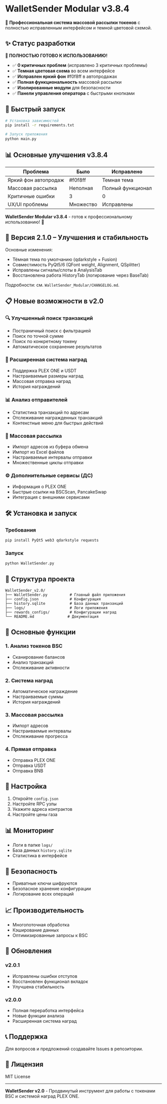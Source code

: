 # WalletSender Modular v3.8.4

🚀 **Профессиональная система массовой рассылки токенов** с полностью исправленным интерфейсом и темной цветовой схемой.

## ✨ Статус разработки

**🎯 ПОЛНОСТЬЮ ГОТОВО К ИСПОЛЬЗОВАНИЮ!**

- ✅ **0 критичных проблем** (исправлено 3 критичных проблемы)  
- ✅ **Темная цветовая схема** во всем интерфейсе
- ✅ **Исправлен яркий фон** #f0f8ff в автопродажах
- ✅ **Полная функциональность** массовой рассылки
- ✅ **Изолированные модули** для безопасности
- ✅ **Панели управления оператора** с быстрыми кнопками

## 🚀 Быстрый запуск

```bash
# Установка зависимостей
pip install -r requirements.txt

# Запуск приложения
python main.py
```

## 📊 Основные улучшения v3.8.4

| Проблема | Было | Исправлено |
|----------|------|------------|
| Яркий фон автопродаж | #f0f8ff | Темная тема |
| Массовая рассылка | Неполная | Полный функционал |
| Критичные ошибки | 3 | 0 |
| UX/UI проблемы | Множество | Исправлены |

**WalletSender Modular v3.8.4** - готов к профессиональному использованию! 🎯

## 🚀 Версия 2.1.0 – Улучшения и стабильность

Основные изменения:

- Тёмная тема по умолчанию (qdarkstyle + Fusion)
- Совместимость PyQt5/6 (QFont weight, Alignment, QSplitter)
- Исправлены сигналы/слоты в AnalysisTab
- Восстановлена работа HistoryTab (логирование через BaseTab)

Подробности: см. `WalletSender_Modular/CHANGELOG.md`.

## 📋 Новые возможности в v2.0

### 🔍 Улучшенный поиск транзакций
- Постраничный поиск с фильтрацией
- Поиск по точной сумме
- Поиск по конкретному токену
- Автоматическое сохранение результатов

### 🎁 Расширенная система наград
- Поддержка PLEX ONE и USDT
- Настраиваемые размеры наград
- Массовая отправка наград
- История награждений

### 📊 Анализ отправителей
- Статистика транзакций по адресам
- Отслеживание награжденных транзакций
- Контекстные меню для быстрых действий

### 🚀 Массовая рассылка
- Импорт адресов из буфера обмена
- Импорт из Excel файлов
- Настраиваемые интервалы отправки
- Множественные циклы отправки

### ⚙️ Дополнительные сервисы (ДС)
- Информация о PLEX ONE
- Быстрые ссылки на BSCScan, PancakeSwap
- Интеграция с внешними сервисами

## 🛠️ Установка и запуск

### Требования
```bash
pip install PyQt5 web3 qdarkstyle requests
```

### Запуск
```bash
python WalletSender.py
```

## 📁 Структура проекта

```
WalletSender_v2.0/
├── WalletSender.py          # Главный файл приложения
├── config.json              # Конфигурация
├── history.sqlite           # База данных транзакций
├── logs/                    # Логи приложения
├── rewards_configs/         # Конфигурации наград
└── README.md               # Документация
```

## 🎯 Основные функции

### 1. Анализ токенов BSC
- Сканирование балансов
- Анализ транзакций
- Отслеживание активности

### 2. Система наград
- Автоматическое награждение
- Настраиваемые суммы
- История награждений

### 3. Массовая рассылка
- Импорт адресов
- Настраиваемые интервалы
- Отслеживание прогресса

### 4. Прямая отправка
- Отправка PLEX ONE
- Отправка USDT
- Отправка BNB

## 🔧 Настройка

1. Откройте `config.json`
2. Настройте RPC узлы
3. Укажите адреса контрактов
4. Настройте цены газа

## 📊 Мониторинг

- Логи в папке `logs/`
- База данных `history.sqlite`
- Статистика в интерфейсе

## 🚨 Безопасность

- Приватные ключи шифруются
- Безопасное хранение конфигурации
- Логирование всех операций

## 📈 Производительность

- Многопоточная обработка
- Кэширование данных
- Оптимизированные запросы к BSC

## 🔄 Обновления

### v2.0.1
- Исправлены ошибки отступов
- Восстановлен функционал вкладок
- Улучшена стабильность

### v2.0.0
- Полная переработка интерфейса
- Новые функции анализа
- Расширенная система наград

## 📞 Поддержка

Для вопросов и предложений создавайте Issues в репозитории.

## 📄 Лицензия

MIT License

---

**WalletSender v2.0** - Продвинутый инструмент для работы с токенами BSC и системой наград PLEX ONE.
